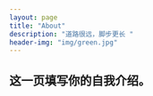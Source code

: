 ```yaml
---
layout: page
title: "About"
description: "道路很远，脚步更长 "
header-img: "img/green.jpg"
---
```

## 这一页填写你的自我介绍。
